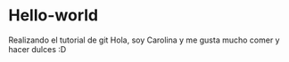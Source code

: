 # Hello-world
Realizando el tutorial de git
Hola, soy Carolina y me gusta mucho comer y hacer dulces :D
